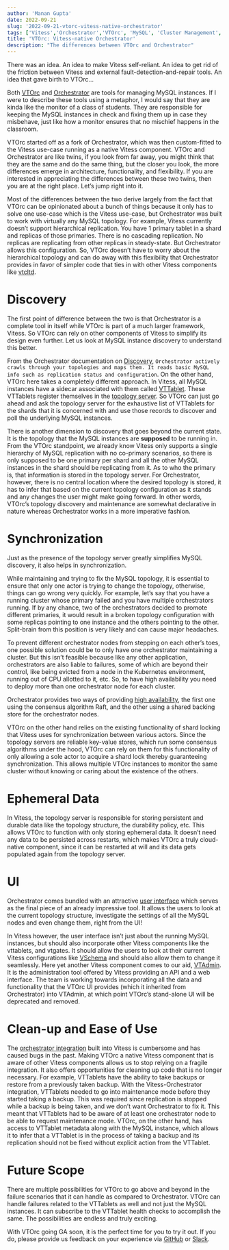 ```yaml
---
author: 'Manan Gupta'
date: 2022-09-21
slug: '2022-09-21-vtorc-vitess-native-orchestrator'
tags: ['Vitess','Orchestrator','VTOrc', 'MySQL', 'Cluster Management', 'Failover', 'Fault tolerance', 'Distributed Systems', 'Cloud Native']
title: 'VTOrc: Vitess-native Orchestrator'
description: "The differences between VTOrc and Orchestrator"
---
```


There was an idea. An idea to make Vitess self-reliant. An idea to get rid of the friction between Vitess and external fault-detection-and-repair tools. An idea that gave birth to VTOrc…

Both [VTOrc](https://vitess.io/docs/user-guides/configuration-basic/vtorc/) and [Orchestrator](https://github.com/openark/orchestrator) are tools for managing MySQL instances. If I were to describe these tools using a metaphor, I would say that they are kinda like the monitor of a class of students. They are responsible for keeping the MySQL instances in check and fixing them up in case they misbehave, just like how a monitor ensures that no mischief happens in the classroom. 

VTOrc started off as a fork of Orchestrator, which was then custom-fitted to the Vitess use-case running as a native Vitess component. VTOrc and Orchestrator are like twins, if you look from far away, you might think that they are the same and do the same thing, but the closer you look, the more differences emerge in architecture, functionality, and flexibility. If you are interested in appreciating the differences between these two twins, then you are at the right place. Let’s jump right into it.

Most of the differences between the two derive largely from the fact that VTOrc can be opinionated about a bunch of things because it only has to solve one use-case which is the Vitess use-case, but Orchestrator was built to work with virtually any MySQL topology. For example, Vitess currently doesn’t support hierarchical replication. You have 1 primary tablet in a shard and replicas of those primaries. There is no cascading replication. No replicas are replicating from other replicas in steady-state. But Orchestrator allows this configuration. So, VTOrc doesn’t have to worry about the hierarchical topology and can do away with this flexibility that Orchestrator provides in favor of simpler code that ties in with other Vitess components like [vtcltd](https://vitess.io/docs/user-guides/configuration-basic/vtctld/).

# Discovery
The first point of difference between the two is that Orchestrator is a complete tool in itself while VTOrc is part of a much larger framework, Vitess. So VTOrc can rely on other components of Vitess to simplify its design even further. Let us look at MySQL instance discovery to understand this better.

From the Orchestrator documentation on [Discovery](https://github.com/openark/orchestrator#discovery), `Orchestrator actively crawls through your topologies and maps them. It reads basic MySQL info such as replication status and configuration`. On the other hand, VTOrc here takes a completely different approach. In Vitess, all MySQL instances have a sidecar associated with them called [VTTablet](https://vitess.io/docs/reference/programs/vttablet/). These VTTablets register themselves in the [topology server](https://vitess.io/docs/concepts/topology-service/). So VTOrc can just go ahead and ask the topology server for the exhaustive list of VTTablets for the shards that it is concerned with and use those records to discover and poll the underlying MySQL instances.

There is another dimension to discovery that goes beyond the current state. It is the topology that the MySQL instances are **supposed** to be running in. From the VTOrc standpoint, we already know Vitess only supports a single hierarchy of MySQL replication with no co-primary scenarios, so there is only supposed to be one primary per shard and all the other MySQL instances in the shard should be replicating from it. As to who the primary is, that information is stored in the topology server. For Orchestrator, however, there is no central location where the desired topology is stored, it has to infer that based on the current topology configuration as it stands and any changes the user might make going forward. In other words, VTOrc’s topology discovery and maintenance are somewhat declarative in nature whereas Orchestrator works in a more imperative fashion.

# Synchronization
Just as the presence of the topology server greatly simplifies MySQL discovery, it also helps in synchronization. 

While maintaining and trying to fix the MySQL topology, it is essential to ensure that only one actor is trying to change the topology, otherwise, things can go wrong very quickly. For example, let’s say that you have a running cluster whose primary failed and you have multiple orchestrators running. If by any chance, two of the orchestrators decided to promote different primaries, it would result in a broken topology configuration with some replicas pointing to one instance and the others pointing to the other. Split-brain from this position is very likely and can cause major headaches. 

To prevent different orchestrator nodes from stepping on each other’s toes, one possible solution could be to only have one orchestrator maintaining a cluster. But this isn’t feasible because like any other application, orchestrators are also liable to failures, some of which are beyond their control, like being evicted from a node in the Kubernetes environment, running out of CPU allotted to it, etc. So, to have high availability you need to deploy more than one orchestrator node for each cluster.

Orchestrator provides two ways of providing [high availability](https://github.com/openark/orchestrator/blob/master/docs/high-availability.md#orchestrator-high-availability), the first one using the consensus algorithm Raft, and the other using a shared backing store for the orchestrator nodes.

VTOrc on the other hand relies on the existing functionality of shard locking that Vitess uses for synchronization between various actors. Since the topology servers are reliable key-value stores, which run some consensus algorithms under the hood, VTOrc can rely on them for this functionality of only allowing a sole actor to acquire a shard lock thereby guaranteeing synchronization. This allows multiple VTOrc instances to monitor the same cluster without knowing or caring about the existence of the others.

# Ephemeral Data 
In Vitess, the topology server is responsible for storing persistent and durable data like the topology structure, the durability policy, etc. This allows VTOrc to function with only storing ephemeral data. It doesn’t need any data to be persisted across restarts, which makes VTOrc a truly cloud-native component, since it can be restarted at will and its data gets populated again from the topology server.

# UI
Orchestrator comes bundled with an attractive [user interface](https://github.com/openark/orchestrator/blob/master/docs/using-the-web-interface.md) which serves as the final piece of an already impressive tool. It allows the users to look at the current topology structure, investigate the settings of all the MySQL nodes and even change them, right from the UI! 

In Vitess however, the user interface isn’t just about the running MySQL instances, but should also incorporate other Vitess components like the vttablets, and vtgates. It should allow the users to look at their current Vitess configurations like [VSchema](https://vitess.io/docs/concepts/vschema/) and should also allow them to change it seamlessly. Here yet another Vitess component comes to our aid, [VTAdmin](https://vitess.io/docs/reference/vtadmin/). It is the administration tool offered by Vitess providing an API and a web interface. The team is working towards incorporating all the data and functionality that the VTOrc UI provides (which it inherited from Orchestrator) into VTAdmin, at which point VTOrc’s stand-alone UI will be deprecated and removed.

# Clean-up and Ease of Use
The [orchestrator integration](https://vitess.io/docs/user-guides/configuration-advanced/integration-with-orchestrator/) built into Vitess is cumbersome and has caused bugs in the past.
Making VTOrc a native Vitess component that is aware of other Vitess components allows us to stop relying on a fragile integration. It also offers opportunities for cleaning up code that is no longer necessary. For example, VTTablets have the ability to take backups or restore from a previously taken backup. With the Vitess-Orchestrator integration, VTTablets needed to go into maintenance mode before they started taking a backup. This was required since replication is stopped while a backup is being taken, and we don’t want Orchestrator to fix it. This meant that VTTablets had to be aware of at least one orchestrator node to be able to request maintenance mode.
VTOrc, on the other hand, has access to VTTablet metadata along with the MySQL instance, which allows it to infer that a VTTablet is in the process of taking a backup and its replication should not be fixed without explicit action from the VTTablet.

# Future Scope
There are multiple possibilities for VTOrc to go above and beyond in the failure scenarios that it can handle as compared to Orchestrator. VTOrc can handle failures related to the VTTablets as well and not just the MySQL instances. It can subscribe to the VTTablet health checks to accomplish the same. The possibilities are endless and truly exciting.

With VTOrc going GA soon, it is the perfect time for you to try it out. If you do, please provide us feedback on your experience via [GitHub](https://github.com/vitessio/vitess/issues/new/choose) or [Slack](https://vitess.io/slack).

